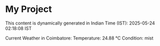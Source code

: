 # My Project

This content is dynamically generated in Indian Time (IST): 2025-05-24 02:18:08 IST


Current Weather in Coimbatore:
Temperature: 24.88 °C
Condition: mist
